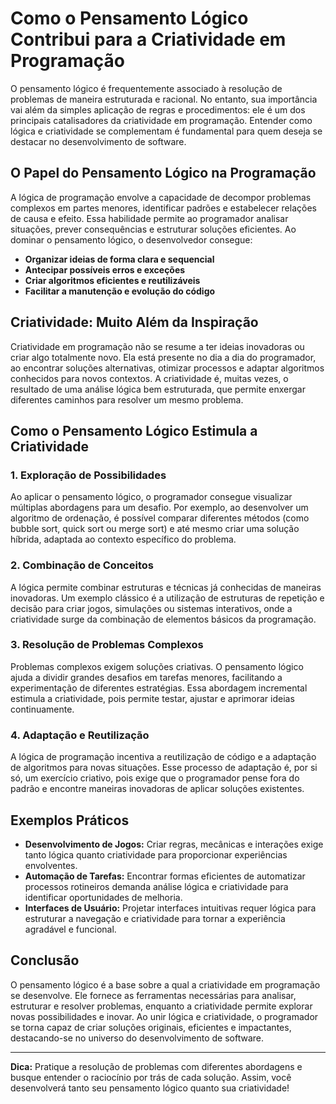 
# Como o Pensamento Lógico Contribui para a Criatividade em Programação

O pensamento lógico é frequentemente associado à resolução de problemas de maneira estruturada e racional. No entanto, sua importância vai além da simples aplicação de regras e procedimentos: ele é um dos principais catalisadores da criatividade em programação. Entender como lógica e criatividade se complementam é fundamental para quem deseja se destacar no desenvolvimento de software.

## O Papel do Pensamento Lógico na Programação

A lógica de programação envolve a capacidade de decompor problemas complexos em partes menores, identificar padrões e estabelecer relações de causa e efeito. Essa habilidade permite ao programador analisar situações, prever consequências e estruturar soluções eficientes. Ao dominar o pensamento lógico, o desenvolvedor consegue:

- **Organizar ideias de forma clara e sequencial**
- **Antecipar possíveis erros e exceções**
- **Criar algoritmos eficientes e reutilizáveis**
- **Facilitar a manutenção e evolução do código**

## Criatividade: Muito Além da Inspiração

Criatividade em programação não se resume a ter ideias inovadoras ou criar algo totalmente novo. Ela está presente no dia a dia do programador, ao encontrar soluções alternativas, otimizar processos e adaptar algoritmos conhecidos para novos contextos. A criatividade é, muitas vezes, o resultado de uma análise lógica bem estruturada, que permite enxergar diferentes caminhos para resolver um mesmo problema.

## Como o Pensamento Lógico Estimula a Criatividade

### 1. **Exploração de Possibilidades**

Ao aplicar o pensamento lógico, o programador consegue visualizar múltiplas abordagens para um desafio. Por exemplo, ao desenvolver um algoritmo de ordenação, é possível comparar diferentes métodos (como bubble sort, quick sort ou merge sort) e até mesmo criar uma solução híbrida, adaptada ao contexto específico do problema.

### 2. **Combinação de Conceitos**

A lógica permite combinar estruturas e técnicas já conhecidas de maneiras inovadoras. Um exemplo clássico é a utilização de estruturas de repetição e decisão para criar jogos, simulações ou sistemas interativos, onde a criatividade surge da combinação de elementos básicos da programação.

### 3. **Resolução de Problemas Complexos**

Problemas complexos exigem soluções criativas. O pensamento lógico ajuda a dividir grandes desafios em tarefas menores, facilitando a experimentação de diferentes estratégias. Essa abordagem incremental estimula a criatividade, pois permite testar, ajustar e aprimorar ideias continuamente.

### 4. **Adaptação e Reutilização**

A lógica de programação incentiva a reutilização de código e a adaptação de algoritmos para novas situações. Esse processo de adaptação é, por si só, um exercício criativo, pois exige que o programador pense fora do padrão e encontre maneiras inovadoras de aplicar soluções existentes.

## Exemplos Práticos

- **Desenvolvimento de Jogos:** Criar regras, mecânicas e interações exige tanto lógica quanto criatividade para proporcionar experiências envolventes.
- **Automação de Tarefas:** Encontrar formas eficientes de automatizar processos rotineiros demanda análise lógica e criatividade para identificar oportunidades de melhoria.
- **Interfaces de Usuário:** Projetar interfaces intuitivas requer lógica para estruturar a navegação e criatividade para tornar a experiência agradável e funcional.

## Conclusão

O pensamento lógico é a base sobre a qual a criatividade em programação se desenvolve. Ele fornece as ferramentas necessárias para analisar, estruturar e resolver problemas, enquanto a criatividade permite explorar novas possibilidades e inovar. Ao unir lógica e criatividade, o programador se torna capaz de criar soluções originais, eficientes e impactantes, destacando-se no universo do desenvolvimento de software.

---
**Dica:** Pratique a resolução de problemas com diferentes abordagens e busque entender o raciocínio por trás de cada solução. Assim, você desenvolverá tanto seu pensamento lógico quanto sua criatividade!
```
